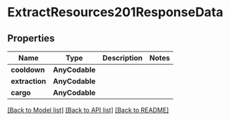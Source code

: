 # ExtractResources201ResponseData

## Properties
Name | Type | Description | Notes
------------ | ------------- | ------------- | -------------
**cooldown** | **AnyCodable** |  | 
**extraction** | **AnyCodable** |  | 
**cargo** | **AnyCodable** |  | 

[[Back to Model list]](../README.md#documentation-for-models) [[Back to API list]](../README.md#documentation-for-api-endpoints) [[Back to README]](../README.md)


